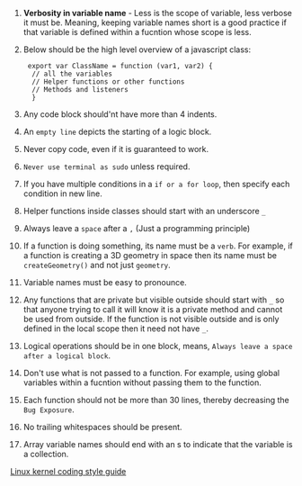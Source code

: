 1. **Verbosity in variable name** - 
Less is the scope of variable, less verbose it must be. Meaning, keeping variable names short is a good practice if that variable is defined within a fucntion whose scope is less.
2. Below should be the high level overview of a javascript class:

        export var ClassName = function (var1, var2) {
         // all the variables
         // Helper functions or other functions
         // Methods and listeners
         }
        
3. Any code block should'nt have more than 4 indents.
4. An `empty line` depicts the starting of a logic block.
5. Never copy code, even if it is guaranteed to work.
6. `Never use terminal as sudo` unless required.
7. If you have multiple conditions in a `if or a for loop`, then specify each condition in new line.
8. Helper functions inside classes should start with an underscore `_`
9. Always leave a `space` after a `,` (Just a programming principle)
10. If a function is doing something, its name must be a `verb`. For example, if a function is creating a 3D geometry in space then its name must be `createGeometry()` and not just `geometry`.
11. Variable names must be easy to pronounce.
12. Any functions that are private but visible outside should start with `_` so that anyone trying to call it will know it is a private method and cannot be used from outside.
If the function is not visible outside and is only defined in the local scope then it need not have `_`.
13. Logical operations should be in one block, means, `Always leave a space after a logical block`.
14. Don't use what is not passed to a function. For example, using global variables within a fucntion without passing them to the function.
15. Each function should not be more than 30 lines, thereby decreasing the `Bug Exposure`.
16. No trailing whitespaces should be present.
17. Array variable names should end with an s to indicate that the variable is a collection.

[Linux kernel coding style guide](https://www.kernel.org/doc/html/v4.10/process/coding-style.html)
